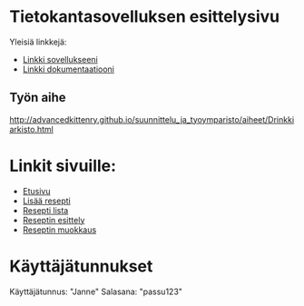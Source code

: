 # Tietokantasovelluksen esittelysivu

Yleisiä linkkejä:

* [Linkki sovellukseeni](http://jvvuorel.users.cs.helsinki.fi/tsoha/)
* [Linkki dokumentaatiooni](https://github.com/Dimplexion/Tsoha-Bootstrap/blob/master/doc/dokumentaatio.pdf)

## Työn aihe

http://advancedkittenry.github.io/suunnittelu_ja_tyoymparisto/aiheet/Drinkkiarkisto.html

# Linkit sivuille:


* [Etusivu](http://jvvuorel.users.cs.helsinki.fi/tsoha/)
* [Lisää resepti](http://jvvuorel.users.cs.helsinki.fi/tsoha/recipe/new)
* [Resepti lista](http://jvvuorel.users.cs.helsinki.fi/tsoha/recipe/list)
* [Reseptin esittely](http://jvvuorel.users.cs.helsinki.fi/tsoha/recipe/show/1)
* [Reseptin muokkaus](http://jvvuorel.users.cs.helsinki.fi/tsoha/recipe/edit)

# Käyttäjätunnukset

Käyttäjätunnus: "Janne"
Salasana: "passu123"
